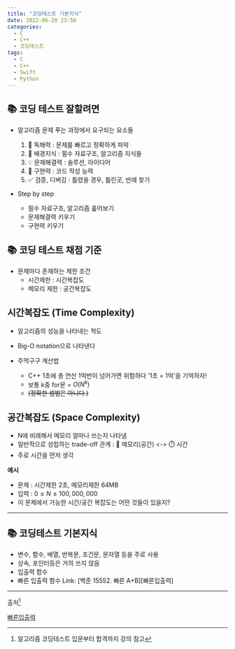 ```yaml
---
title: "코딩테스트 기본지식"
date: 2022-06-20 23:58
categories:
  - C
  - C++
  - 코딩테스트
tags:
  - C
  - C++
  - Swift
  - Python
---
```



## 📚 코딩 테스트 잘할려면
* 알고리즘 문제 푸는 과정에서 요구되는 요소들
  1. 📖 독해력 : 문제를 빠르고 정확하게 파악
  2. 🔧 배경지식 : 필수 자료구조, 알고리즘 지식들
  3. 💡 문제해결력 : 솔루션, 아이디어
  4. 📝 구현력 : 코드 작성 능력
  5. ✅ 검증, 디버깅 : 틀렸을 경우, 틀린곳, 반례 찾기

* Step by step
  - 필수 자료구조, 알고리즘 훑어보기
  - 문제해결력 키우기
  - 구현력 키우기

## 📚 코딩 테스트 채점 기준
* 문제마다 존재하는 제한 조건
  * 시간제한 : 시간복잡도
  * 메모리 제한 : 공간복잡도

## 시간복잡도 (Time Complexity)
  * 알고리즘의 성능을 나타내는 척도
  * Big-O notation으로 나타낸다

* 주먹구구 계산법
  * C++ 1초에 총 연산 1억번이 넘어가면 위험하다 '1초 = 1억'을 기억하자!
  * 보통 k중 for문 = $O(N^k)$
  * ~~(정확한 셈법은 아니다.)~~

## 공간복잡도 (Space Complexity)
  * N에 비례해서 메모리 얼마나 쓰는지 나타냄
  * 일반적으로 성립하는 trade-off 관계 : 💾 메모리(공간) <-> ⏱️ 시간 
  * 주로 시간을 먼저 생각

**예시** 
* 문제 : 시간제한 2초, 메모리제한 64MB
* 입력 : $0 \leq N \leq 100,000,000$
* 이 문제에서 가능한 시간/공간 복잡도는 어떤 것들이 있을지?
---
## 📚 코딩테스트 기본지식
* 변수, 함수, 배열, 반복문, 조건문, 문자열 등을 주로 사용
* 상속, 포인터등은 거의 쓰지 않음
* 입출력 함수
* 빠른 입출력 함수 Link: [백준 15552. 빠른 A+B][빠른입출력]




---

출처[^1]

[^1]: 알고리즘 코딩테스트 입문부터 합격까지 강의 참고

[빠른입출력](https://www.acmicpc.net/problem/15552)
